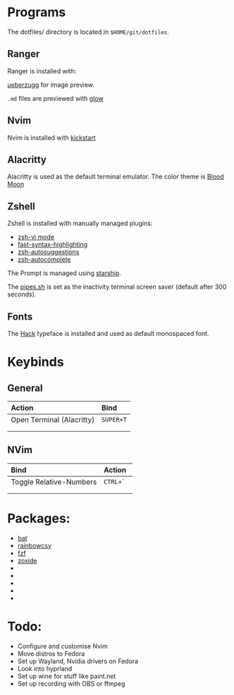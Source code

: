# Programs

The dotfiles/ directory is located in `$HOME/git/dotfiles`.

## Ranger

Ranger is installed with:

[ueberzugg](https://github.com/jstkdng/ueberzugpp) for image preview.

`.md` files are previewed with [glow](https://github.com/charmbracelet/glow)

## Nvim

Nvim is installed with [kickstart](https://github.com/nvim-lua/kickstart.nvim)


## Alacritty 

Alacritty is used as the default terminal emulator.
The color theme is [Blood Moon](https://github.com/dguo/blood-moon)

## Zshell

Zshell is installed with manually managed plugins:

- [zsh-vi mode](https://github.com/jeffreytse/zsh-vi-mode) 
- [fast-syntax-highlighting](https://github.com/zdharma-continuum/fast-syntax-highlighting)
- [zsh-autosuggestions](https://github.com/zsh-users/zsh-autosuggestions)
- [zsh-autocomplete](https://github.com/marlonrichert/zsh-autocomplete)

The Prompt is managed using [starship](starship.rc).

The [pipes.sh](https://github.com/pipeseroni/pipes.sh) is set as the inactivity terminal screen saver (default after 300 seconds).

## Fonts
The [Hack](https://github.com/source-foundry/Hack) typeface is installed and used as default monospaced font.



# Keybinds

## General

|Action |   Bind  |
|:------|:----------|
|Open Terminal (Alacritty)      |  `SUPER+T`         |
|       |           |
|       |           |




## NVim

|Bind   | Action    |
|:------|:----------|
|Toggle Relative-Numbers | ``CTRL+` ``         |
|       |           |
|       |           |

# Packages:

- [bat](https://github.com/sharkdp/bat)
- [rainbowcsv](https://pypi.org/project/rainbowcsv/)
- [fzf](https://github.com/junegunn/fzf)
- [zoxide](https://github.com/ajeetdsouza/zoxide)
-
-
-
-
-

# Todo:

- Configure and customise Nvim
- Move distros to Fedora
- Set up Wayland, Nvidia drivers on Fedora
- Look into hyprland
- Set up wine for stuff like paint.net
- Set up recording with OBS or ffmpeg 

